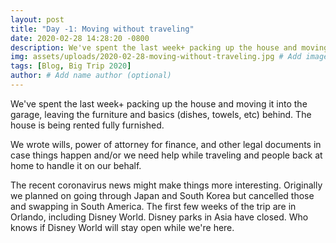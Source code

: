 ```yaml
---
layout: post
title: "Day -1: Moving without traveling"
date: 2020-02-28 14:28:20 -0800
description: We've spent the last week+ packing up the house and moving it into the garage...
img: assets/uploads/2020-02-28-moving-without-traveling.jpg # Add image post (optional)
tags: [Blog, Big Trip 2020]
author: # Add name author (optional)
---
```

We've spent the last week+ packing up the house and moving it into the garage, leaving the furniture and basics (dishes, towels, etc) behind. The house is being rented fully furnished.

We wrote wills, power of attorney for finance, and other legal documents in case things happen and/or we need help while traveling and people back at home to handle it on our behalf. 

The recent coronavirus news might make things more interesting. Originally we planned on going through Japan and South Korea but cancelled those and swapping in South America. The first few weeks of the trip are in Orlando, including Disney World. Disney parks in Asia have closed. Who knows if Disney World will stay open while we're here.

